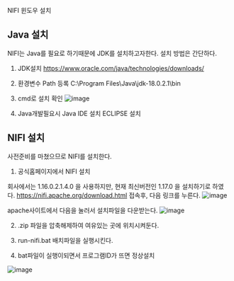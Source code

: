 
NIFI 윈도우 설치

## Java 설치

NIFI는 Java를 필요로 하기때문에 JDK를 설치하고자한다.
설치 방법은 간단하다.

1. JDK설치
 https://www.oracle.com/java/technologies/downloads/

2. 환경변수 Path 등록
  C:\Program Files\Java\jdk-18.0.2.1\bin


3. cmd로 설치 확인
 ![image](https://user-images.githubusercontent.com/81350993/186444063-88897369-0aee-4a21-b6d9-c31f2d917d4a.png)

4. Java개발필요시 Java IDE 설치
  ECLIPSE 설치
  
  
## NIFI 설치

사전준비를 마쳤으므로 NIFI를 설치한다.

1. 공식홈페이지에서 NIFI 설치

회사에서는 1.16.0.2.1.4.0 을 사용하지만, 현재 최신버전인 1.17.0 을 설치하기로 하였다.
https://nifi.apache.org/download.html 
접속후, 다음 링크를 누른다.
![image](https://user-images.githubusercontent.com/81350993/186445817-b090fd14-abc7-4f86-9341-78f3c2ac610c.png)

apache사이트에서 다음을 눌러서 설치파일을 다운받는다.
![image](https://user-images.githubusercontent.com/81350993/186446374-031c44b0-7251-402c-a67b-487f7bf6b185.png)

2. .zip 파일을 압축해제하여 여유있는 곳에 위치시켜둔다.

3. run-nifi.bat 배치파일을 실행시킨다.

4. bat파일이 실행이되면서 프로그램ID가 뜨면 정상설치


![image](https://user-images.githubusercontent.com/81350993/186455278-d51ba45b-b473-4159-b364-362e32ea9db2.png)

